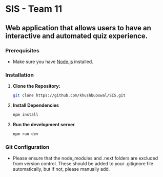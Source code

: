 # SIS - Team 11

## Web application that allows users to have an interactive and automated quiz experience.

### Prerequisites

- Make sure you have [Node.js](https://nodejs.org/) installed.

### Installation

1. **Clone the Repository:**

   ```bash
   git clone https://github.com/khushbuoswal/SIS.git

   ```

2. **Install Dependencies**

   ```bash
   npm install

   ```

3. **Run the development server**

   ```bash
   npm run dev
   ```

### Git Configuration

- Please ensure that the node_modules and .next folders are excluded from version control. These should be added to your .gitignore file automatically, but if not, please manually add.
